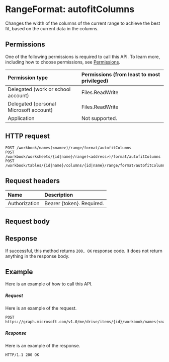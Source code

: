 # RangeFormat: autofitColumns

Changes the width of the columns of the current range to achieve the best fit, based on the current data in the columns.
## Permissions
One of the following permissions is required to call this API. To learn more, including how to choose permissions, see [Permissions](../../../concepts/permissions_reference.md).

|Permission type      | Permissions (from least to most privileged)              |
|:--------------------|:---------------------------------------------------------|
|Delegated (work or school account) | Files.ReadWrite    |
|Delegated (personal Microsoft account) | Files.ReadWrite    |
|Application | Not supported. |

## HTTP request
<!-- { "blockType": "ignored" } -->
```http
POST /workbook/names(<name>)/range/format/autofitColumns
POST /workbook/worksheets/{id|name}/range(<address>)/format/autofitColumns
POST /workbook/tables/{id|name}/columns/{id|name}/range/format/autofitColumns

```
## Request headers
| Name       | Description|
|:---------------|:----------|
| Authorization  | Bearer {token}. Required. |

## Request body

## Response

If successful, this method returns `200, OK` response code. It does not return anything in the response body.

## Example
Here is an example of how to call this API.
##### Request
Here is an example of the request.
<!-- {
  "blockType": "request",
  "name": "rangeformat_autofitcolumns"
}-->
```http
POST https://graph.microsoft.com/v1.0/me/drive/items/{id}/workbook/names(<name>)/range/format/autofitColumns
```

##### Response
Here is an example of the response. 
<!-- {
  "blockType": "response",
  "truncated": true,
  "@odata.type": "microsoft.graph.none"
} -->
```http
HTTP/1.1 200 OK
```

<!-- uuid: 8fcb5dbc-d5aa-4681-8e31-b001d5168d79
2015-10-25 14:57:30 UTC -->
<!-- {
  "type": "#page.annotation",
  "description": "RangeFormat: autofitColumns",
  "keywords": "",
  "section": "documentation",
  "tocPath": ""
}-->